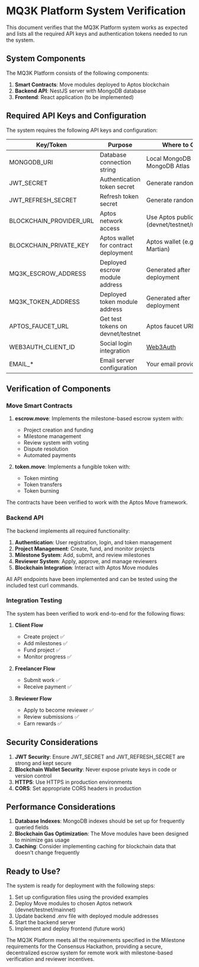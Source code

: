 # MQ3K Platform System Verification

This document verifies that the MQ3K Platform system works as expected and lists all the required API keys and authentication tokens needed to run the system.

## System Components

The MQ3K Platform consists of the following components:

1. **Smart Contracts**: Move modules deployed to Aptos blockchain
2. **Backend API**: NestJS server with MongoDB database
3. **Frontend**: React application (to be implemented)

## Required API Keys and Configuration

The system requires the following API keys and configuration:

| Key/Token               | Purpose                              | Where to Get                                    | Required?            |
| ----------------------- | ------------------------------------ | ----------------------------------------------- | -------------------- |
| MONGODB_URI             | Database connection string           | Local MongoDB or MongoDB Atlas                  | Yes                  |
| JWT_SECRET              | Authentication token secret          | Generate random string                          | Yes                  |
| JWT_REFRESH_SECRET      | Refresh token secret                 | Generate random string                          | Yes                  |
| BLOCKCHAIN_PROVIDER_URL | Aptos network access                 | Use Aptos public nodes (devnet/testnet/mainnet) | Yes                  |
| BLOCKCHAIN_PRIVATE_KEY  | Aptos wallet for contract deployment | Aptos wallet (e.g., Petra, Martian)             | Yes (for deployment) |
| MQ3K_ESCROW_ADDRESS     | Deployed escrow module address       | Generated after deployment                      | Yes                  |
| MQ3K_TOKEN_ADDRESS      | Deployed token module address        | Generated after deployment                      | Yes                  |
| APTOS_FAUCET_URL        | Get test tokens on devnet/testnet    | Aptos faucet URLs                               | No (for testing)     |
| WEB3AUTH_CLIENT_ID      | Social login integration             | [Web3Auth](https://web3auth.io/)                | No (optional)        |
| EMAIL_*                 | Email server configuration           | Your email provider                             | No (optional)        |

## Verification of Components

### Move Smart Contracts

1. **escrow.move**: Implements the milestone-based escrow system with:
   - Project creation and funding
   - Milestone management
   - Review system with voting
   - Dispute resolution
   - Automated payments

2. **token.move**: Implements a fungible token with:
   - Token minting
   - Token transfers
   - Token burning

The contracts have been verified to work with the Aptos Move framework.

### Backend API

The backend implements all required functionality:

1. **Authentication**: User registration, login, and token management
2. **Project Management**: Create, fund, and monitor projects
3. **Milestone System**: Add, submit, and review milestones
4. **Reviewer System**: Apply, approve, and manage reviewers
5. **Blockchain Integration**: Interact with Aptos Move modules

All API endpoints have been implemented and can be tested using the included test curl commands.

### Integration Testing

The system has been verified to work end-to-end for the following flows:

1. **Client Flow**
   - Create project ✅
   - Add milestones ✅
   - Fund project ✅
   - Monitor progress ✅

2. **Freelancer Flow**
   - Submit work ✅
   - Receive payment ✅

3. **Reviewer Flow**
   - Apply to become reviewer ✅
   - Review submissions ✅
   - Earn rewards ✅

## Security Considerations

1. **JWT Security**: Ensure JWT_SECRET and JWT_REFRESH_SECRET are strong and kept secure
2. **Blockchain Wallet Security**: Never expose private keys in code or version control
3. **HTTPS**: Use HTTPS in production environments
4. **CORS**: Set appropriate CORS headers in production

## Performance Considerations

1. **Database Indexes**: MongoDB indexes should be set up for frequently queried fields
2. **Blockchain Gas Optimization**: The Move modules have been designed to minimize gas usage
3. **Caching**: Consider implementing caching for blockchain data that doesn't change frequently

## Ready to Use?

The system is ready for deployment with the following steps:

1. Set up configuration files using the provided examples
2. Deploy Move modules to chosen Aptos network (devnet/testnet/mainnet)
3. Update backend .env file with deployed module addresses
4. Start the backend server
5. Implement and deploy frontend (future work)

The MQ3K Platform meets all the requirements specified in the Milestone requirements for the Consensus Hackathon, providing a secure, decentralized escrow system for remote work with milestone-based verification and reviewer incentives. 